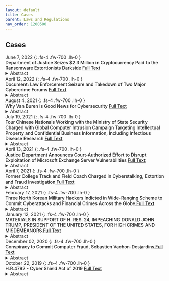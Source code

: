 ```yaml
---
layout: default
title: Cases 
parent: Laws and Regulations 
nav_order: 1200500 
---
```


## Cases
<div class="code-example dont-break-out" markdown="1" style="padding-top:0px;padding-bottom:0px">
June 7, 2022
{: .fs-4 .fw-700 .lh-0  }
<p style="font-weight:500; margin:0px" markdown="1">
Department of Justice Seizes $2.3 Million in Cryptocurrency Paid to the Ransomware Extortionists Darkside <a href="https://www.justice.gov/opa/pr/department-justice-seizes-23-million-cryptocurrency-paid-ransomware-extortionists-darkside"> Full Text</a>
</p>
<details>
  <summary>Abstract</summary>
WASHINGTON - The Department of Justice today announced that it has seized 63.7 bitcoins currently valued at approximately $2.3 million. These funds allegedly represent the proceeds of a May 8, ransom payment to individuals in a group known as DarkSide, which had targeted Colonial Pipeline, resulting in critical infrastructure being taken out of operation. The seizure warrant was authorized earlier today by the Honorable Laurel Beeler, U.S. Magistrate Judge for the Northern District of California.
</details>
</div>

<div class="code-example dont-break-out" markdown="1" style="padding-top:0px;padding-bottom:0px">
April 12, 2022
{: .fs-4 .fw-700 .lh-0  }
<p style="font-weight:500; margin:0px" markdown="1">
Document: Law Enforcement Seizure and Takedown of Two Major Cybercrime Forums <a href="https://www.lawfareblog.com/document-law-enforcement-seizure-and-takedown-two-major-cybercrime-forums"> Full Text</a>
</p>
<details>
  <summary>Abstract</summary>
The Department of Justice announced two indictments this past week relating to the seizure and shutdown of two major cybercrime forums and marketplaces. Both operations were the result of extensive collaborations and efforts between numerous U.S. agencies and departments that included the DEA, FBI, IRS, Postal Inspection Service and several more. 
</details>
</div>

<div class="code-example dont-break-out" markdown="1" style="padding-top:0px;padding-bottom:0px">
August 4, 2021
{: .fs-4 .fw-700 .lh-0  }
<p style="font-weight:500; margin:0px" markdown="1">
Why Van Buren Is Good News for Cybersecurity <a href="https://www.lawfareblog.com/why-van-buren-good-news-cybersecurity"> Full Text</a>
</p>
<details>
  <summary>Abstract</summary>
After years of uncertainty, the Supreme Court finally shed some light in June on the meaning of a notoriously vague law, the Computer Fraud and Abuse Act (CFAA). The CFAA is an important tool for deterring and punishing cybercrime. 
</details>
</div>

<div class="code-example dont-break-out" markdown="1" style="padding-top:0px;padding-bottom:0px">
July 19, 2021
{: .fs-4 .fw-700 .lh-0  }
<p style="font-weight:500; margin:0px" markdown="1">
Four Chinese Nationals Working with the Ministry of State Security Charged with Global Computer Intrusion Campaign Targeting Intellectual Property and Confidential Business Information, Including Infectious Disease Research <a href="https://www.justice.gov/opa/pr/four-chinese-nationals-working-ministry-state-security-charged-global-computer-intrusion"> Full Text</a>
</p>
<details>
  <summary>Abstract</summary>
A federal grand jury in San Diego, California, returned an indictment in May charging four nationals and residents of the People’s Republic of China with a campaign to hack into the computer systems of dozens of victim companies, universities and government entities in the United States and abroad between 2011 and 2018. 
</details>
</div>

<div class="code-example dont-break-out" markdown="1" style="padding-top:0px;padding-bottom:0px">
April 13, 2021
{: .fs-4 .fw-700 .lh-0  }
<p style="font-weight:500; margin:0px" markdown="1">
Justice Department Announces Court-Authorized Effort to Disrupt Exploitation of Microsoft Exchange Server Vulnerabilities <a href="https://www.justice.gov/opa/pr/justice-department-announces-court-authorized-effort-disrupt-exploitation-microsoft-exchange"> Full Text</a>
</p>
<details>
  <summary>Abstract</summary>
WASHINGTON – The Justice Department today announced a court-authorized operation to copy and remove malicious web shells from hundreds of vulnerable computers in the United States running on-premises versions of Microsoft Exchange Server software used to provide enterprise-level e-mail service.
</details>
</div>

<div class="code-example dont-break-out" markdown="1" style="padding-top:0px;padding-bottom:0px">
April 7, 2021
{: .fs-4 .fw-700 .lh-0  }
<p style="font-weight:500; margin:0px" markdown="1">
Former College Track and Field Coach Charged in Cyberstalking, Extortion and Fraud Investigation<a href="https://www.justice.gov/usao-ma/pr/former-college-track-and-field-coach-charged-cyberstalking-extortion-and-fraud"> Full Text</a>
</p>
<details>
  <summary>Abstract</summary>
BOSTON – A former track and field coach at various universities was arrested and charged today in connection with a scheme to trick female student-athletes, through sham social media accounts, into sending him nude or semi-nude photos. The defendant also allegedly cyberstalked at least one female student-athlete.
</details>
</div>

<div class="code-example dont-break-out" markdown="1" style="padding-top:0px;padding-bottom:0px">
February 17, 2021
{: .fs-4 .fw-700 .lh-0  }
<p style="font-weight:500; margin:0px" markdown="1">
Three North Korean Military Hackers Indicted in Wide-Ranging Scheme to Commit Cyberattacks and Financial Crimes Across the Globe<a href="https://www.justice.gov/opa/pr/three-north-korean-military-hackers-indicted-wide-ranging-scheme-commit-cyberattacks-and"> Full Text</a>
</p>
<details>
  <summary>Abstract</summary>
A federal indictment unsealed today charges three North Korean computer programmers with participating in a wide-ranging criminal conspiracy to conduct a series of destructive cyberattacks, to steal and extort more than $1.3 billion of money and cryptocurrency from financial institutions and companies, to create and deploy multiple malicious cryptocurrency applications, and to develop and fraudulently market a blockchain platform.
</details>
</div>

<div class="code-example dont-break-out" markdown="1" style="padding-top:0px;padding-bottom:0px">
January 12, 2021
{: .fs-4 .fw-700 .lh-0  }
<p style="font-weight:500; margin:0px" markdown="1">
MATERIALS IN SUPPORT OF H. RES. 24, IMPEACHING DONALD JOHN TRUMP, PRESIDENT OF THE UNITED STATES, FOR HIGH CRIMES AND MISDEMEANORS<a href="https://documents.bsafes.com/docs/government/mateials-in-support-of-h-res-24-impeaching-donald-john-trump-president-of-the-united-states-for-high-crimes-and-misdemeanors/"> Full Text</a>
</p>
<details>
  <summary>Abstract</summary>
The Constitution grants the House of Representatives the “sole Power of Impeachment,” not merely as a safeguard for the nation between elections, but also in cases where the removal of the President is urgent and necessary to preserve the security of the constitutional order. The House must invoke this power now to impeach President Trump for inciting an insurrection on January 6, 2021. President Trump engaged in high Crimes and Misdemeanors when he urged his supporters to storm the United States Capitol Building and then failed to stop the ensuing violence. His actions marked the culmination of an extensive and unprecedented effort to overturn the results of the presidential election.
</details>
</div>

<div class="code-example dont-break-out" markdown="1" style="padding-top:0px;padding-bottom:0px">
December 02, 2020
{: .fs-4 .fw-700 .lh-0  }
<p style="font-weight:500; margin:0px" markdown="1">
Conspiracy to Commit Computer Fraud, Sebastien Vachon-Desjardins<a href="https://documents.bsafes.com/docs/government/sebastien-vachon-desjardins/"> Full Text</a>
</p>
<details>
  <summary>Abstract</summary>
Beginning on an unknown date, but at least as early as in or about April 2020, and continuing through the date of this Indictment, in the Middle District of Florida and elsewhere, the defendant, SEBASTIEN VACHON-DESJARDINS, did knowingly and intentionally conspire and agree with others known and unknown to the Grand Jury to commit offenses against the United States related to NetWalker Ransomware attacks, that is ...
</details>
</div>

<div class="code-example dont-break-out" markdown="1" style="padding-top:0px;padding-bottom:0px">
October 22, 2019
{: .fs-4 .fw-700 .lh-0  }
<p style="font-weight:500; margin:0px" markdown="1">
H.R.4792 - Cyber Shield Act of 2019 <a href="https://www.congress.gov/bill/116th-congress/house-bill/4792/text?r=55&s=1"> Full Text</a>
</p>
<details>
  <summary>Abstract</summary>
To establish a voluntary program to identify and promote internet-connected products that meet industry-leading cybersecurity and data security standards, guidelines, best practices, methodologies, procedures, and processes, and for other purposes.
</details>
</div>
